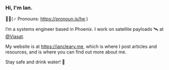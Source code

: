 ### Hi, I'm Ian.

🙋🏻‍(♂️ Pronouns: https://pronoun.is/he.)

I’m a systems engineer based in Phoenix. I work on satellite payloads 🛰️ at [@Viasat](https://github.com/viasat).

My website is at https://iancleary.me, which is where I post articles and resources, and is where you can find out more about me.

Stay safe and drink water! 👋
